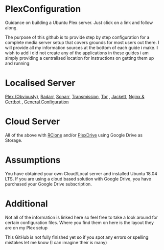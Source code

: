 # PlexConfiguration
Guidance on building a Ubuntu Plex server. Just click on a link and follow along. 

The purpose of this github is to provide step by step configuration for a complete media server setup that covers grounds for most users out there. I will provide all my information sources at the bottom of each guide i make. I wish to add i did not create any of the applications in these guides i am simply providing a centralised location for instructions on getting them up and running

# Localised Server 
[Plex (Obviously)](/Plex.md), 
[Radarr](/Radarr.md), 
[Sonarr](Sonarr.md), 
[Transmission](/Transmission.md), 
[Tor](/Tor.md) , 
[Jackett](/Jackett.md), 
[Nginx & Certbot](/NginxAndCertbot.md) ,
[General Configuration](/general.md)

# Cloud Server
All of the above with [RClone](/Rclone.md) and/or [PlexDrive](/PlexDrive.md) using Google Drive as Storage. 

# Assumptions
You have obtained your own Cloud/Local server and installed Ubuntu 18.04 LTS. If you are using a cloud based solution with Google Drive, you have purchased your Google Drive subscription.

# Additional
Not all of the information is linked here so feel free to take a look around for certain configuration files. Where you find them on here is the layout they are on my Plex setup

This GitHub is not fully finished yet so if you spot any errors or spelling mistakes let me know (I can imagine their is many)
